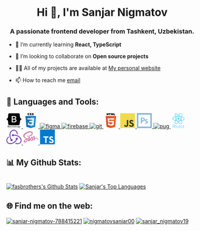 <h1 align="center">Hi 👋, I'm Sanjar Nigmatov</h1>
<h3 align="center">A passionate frontend developer from Tashkent, Uzbekistan.</h3>

- 🌱 I’m currently learning **React, TypeScript**

- 👯 I’m looking to collaborate on **Open source projects**

- 👨‍💻 All of my projects are available at [My personal website](https://snigmatov.vercel.app/)

- 📫 How to reach me [email](nigmatovsanjar00@gmail.com)

## 🔨 Languages and Tools:
<p align="left"> </a> <a href="https://getbootstrap.com" target="_blank"> <img src="https://raw.githubusercontent.com/devicons/devicon/master/icons/bootstrap/bootstrap-plain-wordmark.svg" alt="bootstrap" width="40" height="40"/> </a> <a href="https://www.w3schools.com/css/" target="_blank"> <img src="https://raw.githubusercontent.com/devicons/devicon/master/icons/css3/css3-original-wordmark.svg" alt="css3" width="40" height="40"/> </a> <a href="https://www.figma.com/" target="_blank"> <img src="https://www.vectorlogo.zone/logos/figma/figma-icon.svg" alt="figma" width="40" height="40"/> </a> <a href="https://firebase.google.com/" target="_blank"> <img src="https://www.vectorlogo.zone/logos/firebase/firebase-icon.svg" alt="firebase" width="40" height="40"/> </a> <a href="https://git-scm.com/" target="_blank"> <img src="https://www.vectorlogo.zone/logos/git-scm/git-scm-icon.svg" alt="git" width="40" height="40"/> </a> <a href="https://www.w3.org/html/" target="_blank"> <img src="https://raw.githubusercontent.com/devicons/devicon/master/icons/html5/html5-original-wordmark.svg" alt="html5" width="40" height="40"/> </a> <a href="https://developer.mozilla.org/en-US/docs/Web/JavaScript" target="_blank"> <img src="https://raw.githubusercontent.com/devicons/devicon/master/icons/javascript/javascript-original.svg" alt="javascript" width="40" height="40"/> </a> <a href="https://www.photoshop.com/en" target="_blank"> <img src="https://raw.githubusercontent.com/devicons/devicon/master/icons/photoshop/photoshop-line.svg" alt="photoshop" width="40" height="40"/> </a> <a href="https://pugjs.org" target="_blank"> <img src="https://cdn.worldvectorlogo.com/logos/pug.svg" alt="pug" width="40" height="40"/> </a> <a href="https://reactjs.org/" target="_blank"> <img src="https://raw.githubusercontent.com/devicons/devicon/master/icons/react/react-original-wordmark.svg" alt="react" width="40" height="40"/> </a> <a href="https://redux.js.org" target="_blank"> <img src="https://raw.githubusercontent.com/devicons/devicon/master/icons/redux/redux-original.svg" alt="redux" width="40" height="40"/> </a> <a href="https://sass-lang.com" target="_blank"> <img src="https://raw.githubusercontent.com/devicons/devicon/master/icons/sass/sass-original.svg" alt="sass" width="40" height="40"/> </a> <a href="https://www.typescriptlang.org/" target="_blank"> <img src="https://raw.githubusercontent.com/devicons/devicon/master/icons/typescript/typescript-original.svg" alt="typescript" width="40" height="40"/> </a> </p>

<!-- <p align="center">
    <a href="https://github.com/fasbrothers/github-readme-streak-stats">
        <img title="🔥 Get streak stats for your profile at git.io/streak-stats" alt="Sanjar Nigmatov's streak" src="https://github-readme-streak-stats.herokuapp.com/?user=fasbrothers&theme=black-ice&hide_border=true&stroke=0000&background=060A0CD0"/>
    </a>
</p> -->

## 📊 My Github Stats:
 <br/>
    <a href="https://github.com/fasbrothers/github-readme-stats"><img alt="fasbrothers's Github Stats" src="https://github-readme-stats.vercel.app/api?username=fasbrothers&show_icons=true&count_private=true&theme=react&hide_border=true&bg_color=0D1117" /></a>
  <a href="https://github.com/fasbrothers/github-readme-stats"><img alt="Sanjar's Top Languages" src="https://github-readme-stats.vercel.app/api/top-langs/?username=fasbrothers&langs_count=8&count_private=true&layout=compact&theme=react&hide_border=true&bg_color=0D1117" /></a>

<br/>

## 🌐 Find me on the web:
<p align="left">
<a href="https://linkedin.com/in/sanjar-nigmatov-788415221" target="blank"><img align="center" src="https://raw.githubusercontent.com/rahuldkjain/github-profile-readme-generator/master/src/images/icons/Social/linked-in-alt.svg" alt="sanjar-nigmatov-788415221" height="30" width="40" /></a>
<a href="https://codesandbox.com/nigmatovsanjar00" target="blank"><img align="center" src="https://cdn.jsdelivr.net/npm/simple-icons@3.0.1/icons/codesandbox.svg" alt="nigmatovsanjar00" height="30" width="40" /></a>
<a href="https://instagram.com/sanjar_nigmatov19" target="blank"><img align="center" src="https://raw.githubusercontent.com/rahuldkjain/github-profile-readme-generator/master/src/images/icons/Social/instagram.svg" alt="sanjar_nigmatov19" height="30" width="40" /></a>
</p>
